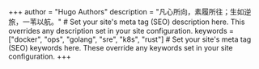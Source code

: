 +++
author = "Hugo Authors"
description = "凡心所向，素履所往；生如逆旅，一苇以航。" # Set your site's meta tag (SEO) description here. This overrides any description set in your site configuration.
keywords = ["docker", "ops", "golang", "sre", "k8s", "rust"] # Set your site's meta tag (SEO) keywords here. These override any keywords set in your site configuration.
+++
